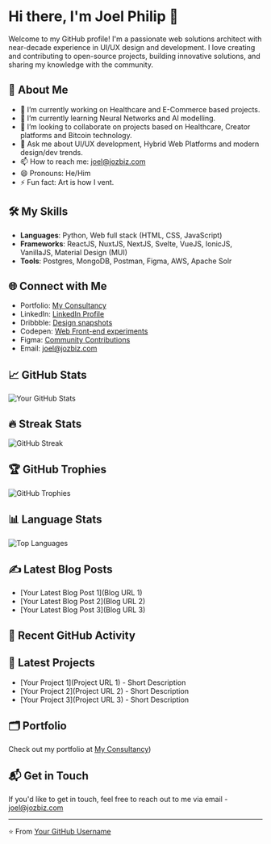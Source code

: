 # Hi there, I'm Joel Philip 👋

Welcome to my GitHub profile! I'm a passionate web solutions architect with near-decade experience in UI/UX design and development. I love creating and contributing to open-source projects, building innovative solutions, and sharing my knowledge with the community.

## 🚀 About Me

- 🔭 I’m currently working on Healthcare and E-Commerce based projects.
- 🌱 I’m currently learning Neural Networks and AI modelling.
- 👯 I’m looking to collaborate on projects based on Healthcare, Creator platforms and Bitcoin technology.
- 💬 Ask me about UI/UX development, Hybrid Web Platforms and modern design/dev trends.
- 📫 How to reach me: joel@jozbiz.com
- 😄 Pronouns: He/Him
- ⚡ Fun fact: Art is how I vent.

## 🛠️ My Skills

- **Languages**: Python, Web full stack (HTML, CSS, JavaScript)
- **Frameworks**: ReactJS, NuxtJS, NextJS, Svelte, VueJS, IonicJS, VanillaJS, Material Design (MUI)
- **Tools**: Postgres, MongoDB, Postman, Figma, AWS, Apache Solr

## 🌐 Connect with Me

- Portfolio: [My Consultancy](https://jozbiz.com/)
- LinkedIn: [LinkedIn Profile](https://in.linkedin.com/in/thejp)
- Dribbble: [Design snapshots](https://dribbble.com/jozbiz_jp) 
- Codepen: [Web Front-end experiments](https://codepen.io/jozbiz_jp)
- Figma: [Community Contributions](https://www.figma.com/@jozbiz_jp)
- Email: joel@jozbiz.com

## 📈 GitHub Stats

![Your GitHub Stats](https://github-readme-stats.vercel.app/api?username=jozbiz-jp&show_icons=true&theme=dark)

## 🔥 Streak Stats

![GitHub Streak](https://github-readme-streak-stats.herokuapp.com/?user=jozbiz-jp&theme=dark)

## 🏆 GitHub Trophies

![GitHub Trophies](https://github-profile-trophy.vercel.app/?username=jozbiz-jp&theme=dark&margin-w=15)

## 📊 Language Stats

![Top Languages](https://github-readme-stats.vercel.app/api/top-langs/?username=jozbiz-jp&layout=compact&theme=dark)

## ✍️ Latest Blog Posts

<!-- BLOG-POST-LIST:START -->
- [Your Latest Blog Post 1](Blog URL 1)
- [Your Latest Blog Post 2](Blog URL 2)
- [Your Latest Blog Post 3](Blog URL 3)
<!-- BLOG-POST-LIST:END -->

## 🚀 Recent GitHub Activity

<!--START_SECTION:activity-->
<!--END_SECTION:activity-->

## 📰 Latest Projects

<!-- PROJECT-LIST:START -->
- [Your Project 1](Project URL 1) - Short Description
- [Your Project 2](Project URL 2) - Short Description
- [Your Project 3](Project URL 3) - Short Description
<!-- PROJECT-LIST:END -->

## 🗂️ Portfolio

Check out my portfolio at [My Consultancy](https://jozbiz.com/))

## 📬 Get in Touch

If you'd like to get in touch, feel free to reach out to me via email - joel@jozbiz.com

---

⭐️ From [Your GitHub Username](https://github.com/jozbiz-jp)

